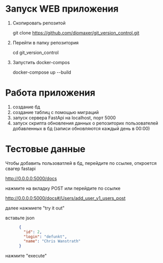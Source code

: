 # Запуск WEB приложения
1. Скопировать репозитой 
   
   git clone https://github.com/diomaxer/git_version_control.git

2. Перейти в папку репозитория
   
   cd git_version_control
   
3. Запустить docker-compos
   
   docker-compose up --build


# Работа приложения
1) создание бд
2) создание таблиц с помощью миграций
3) запуск сервера FastApi на localhost, порт 5000
4) запуск скрипта обновления данных о репозиторих пользователей добавленных в бд (записи обновляются каждый день в 00:00)


# Тестовые данные
Чтобы добавить пользоватлей в бд, перейдите по ссылке, откроется свагер fastapi
   
   http://0.0.0.0:5000/docs

нажмите на вкладку POST или перейдите по ссылке

   http://0.0.0.0:5000/docs#/Users/add_user_v1_users_post
   
 далее нажмиете "try it out"
 
 вставьте json 
 
```json
      {
        "id": 2,
        "login": "defunkt",
        "name": "Chris Wanstrath"
      }
```

нажмите "execute"
